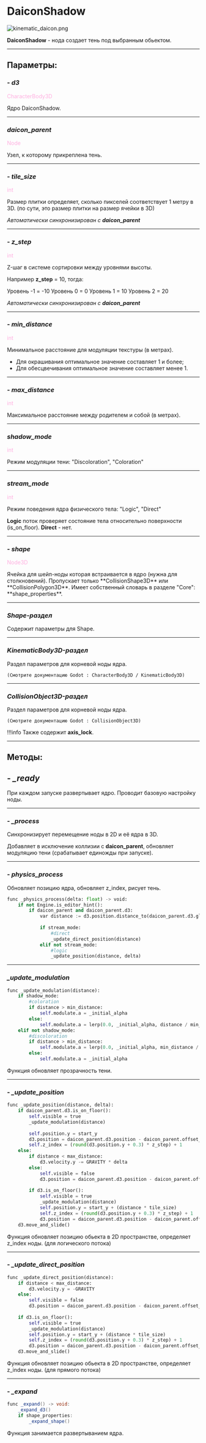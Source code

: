# DaiconShadow

![kinematic_daicon.png](../assets/images/nodes/daicon_shadow.png)

**DaiconShadow** - нода создает тень под выбранным обьектом.

---
## **Параметры**:

### - *d3*
<p style="color:#ffb0e0;">CharacterBody3D</p>
Ядро DaiconShadow.

---
### *daicon_parent*

<p style="color:#ffb0e0;">Node</p>
Узел, к которому прикреплена тень.

---
### - *tile_size*
<p style="color:#ffb0e0;">int</p>
Размер плитки определяет, сколько пикселей соответствует 1 метру в 3D.
(по сути, это размер плитки на размер ячейки в 3D)

*Автоматически синхронизирован с **daicon_parent***

---
### - *z_step*
<p style="color:#ffb0e0;">int</p>
Z-шаг в системе сортировки между уровнями высоты.

Например **z_step** = 10, тогда:

Уровень -1 = -10
Уровень 0 = 0
Уровень 1 = 10
Уровень 2 = 20

*Автоматически синхронизирован с **daicon_parent***

---
### - *min_distance*
<p style="color:#ffb0e0;">int</p>
Минимальное расстояние для модуляции текстуры (в метрах).

- Для окрашивания оптимальное значение составляет 1 и более;
- Для обесцвечивания оптимальное значение составляет менее 1.

---
### - *max_distance*
<p style="color:#ffb0e0;">int</p>
Максимальное расстояние между родителем и собой (в метрах).

---
### *shadow_mode*

<p style="color:#ffb0e0;">int</p>
Режим модуляции тени: "Discoloration", "Coloration"

---
### *stream_mode*

<p style="color:#ffb0e0;">int</p>
Режим поведения ядра физического тела: "Logic", "Direct"

**Logic** поток проверяет состояние тела относительно поверхности (is_on_floor). **Direct** - нет.

---
### - *shape*
<p style="color:#ffb0e0;">Node3D</p>
Ячейка для шейп-ноды которая встраивается в ядро (нужна для столкновений).
Пропускает только **CollisionShape3D** или **CollisionPolygon3D**.
Имеет собственный словарь в разделе "Core": **shape_properties**.

---
### *Shape-раздел*

Cодержит параметры для  Shape.

---
### *KinematicBody3D-раздел*

Раздел параметров для корневой ноды ядра. 

`(Смотрите документацию Godot : CharacterBody3D / KinematicBody3D)`

---
### *CollisionObject3D-раздел*

Раздел параметров для корневой ноды ядра. 

`(Смотрите документацию Godot : CollisionObject3D)`

!!!info
	Также содержит **axis_lock**.

---
## **Методы**:
## - *_ready*

При каждом запуске развертывает ядро. Проводит базовую настройку ноды.

---
### - *_process*

Синхронизирует перемещение ноды в 2D и её ядра в 3D. 

Добавляет в исключение коллизии с **daicon_parent**, обновляет модуляцию тени (срабатывает единожды при запуске).

---
### - *physics_process*

Обновляет позицию ядра, обновляет z_index, рисует тень.

```python
func _physics_process(delta: float) -> void:
	if not Engine.is_editor_hint():
		if daicon_parent and daicon_parent.d3:
			var distance := d3.position.distance_to(daicon_parent.d3.global_position - daicon_parent.offset_3d)
			
			if stream_mode:
				#direct
				_update_direct_position(distance)
			elif not stream_mode:
				#logic
				_update_position(distance, delta)
```

---
### *_update_modulation*

```python
func _update_modulation(distance):
	if shadow_mode:
		#coloration
		if distance > min_distance:
			self.modulate.a = _initial_alpha
		else:
			self.modulate.a = lerp(0.0, _initial_alpha, distance / min_distance)
	elif not shadow_mode:
		#discoloration
		if distance > min_distance:
			self.modulate.a = lerp(0.0, _initial_alpha, min_distance / distance)
		else:
			self.modulate.a = _initial_alpha
```

Функция обновляет прозрачность тени.

---
### - *_update_position*

```python
func _update_position(distance, delta):
	if daicon_parent.d3.is_on_floor():
		self.visible = true
		_update_modulation(distance)
		
		self.position.y = start_y
		d3.position = daicon_parent.d3.position - daicon_parent.offset_3d
		self.z_index = (round(d3.position.y + 0.3) * z_step) + 1
	else:
		if distance < max_distance:
			d3.velocity.y -= GRAVITY * delta
		else:
			self.visible = false
			d3.position = daicon_parent.d3.position - daicon_parent.offset_3d
		
		if d3.is_on_floor():
			self.visible = true
			_update_modulation(distance)
			self.position.y = start_y + (distance * tile_size)
			self.z_index = (round(d3.position.y + 0.3) * z_step) + 1
			d3.position = daicon_parent.d3.position - daicon_parent.offset_3d
	d3.move_and_slide()
```

Функция обновляет позицию обьекта в 2D пространстве, определяет z_index ноды.
(для логического потока)

---
### - *_update_direct_position*

```python
func _update_direct_position(distance):
	if distance < max_distance:
		d3.velocity.y = -GRAVITY
	else:
		self.visible = false
		d3.position = daicon_parent.d3.position - daicon_parent.offset_3d
	
	if d3.is_on_floor():
		self.visible = true
		_update_modulation(distance)
		self.position.y = start_y + (distance * tile_size)
		self.z_index = (round(d3.position.y + 0.3) * z_step) + 1
		d3.position = daicon_parent.d3.position - daicon_parent.offset_3d
	d3.move_and_slide()
```

Функция обновляет позицию обьекта в 2D пространстве, определяет z_index ноды.
(для прямого потока)

---
### - *_expand*

```java
func _expand() -> void:
	_expand_d3()
	if shape_properties:
		_expand_shape()
```

Функция занимается развертыванием ядра.